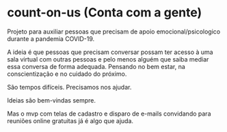 # count-on-us (Conta com a gente)

Projeto para auxiliar pessoas que precisam de apoio emocional/psicologico durante a pandemia COVID-19.

A ideia é que pessoas que precisam conversar possam ter acesso à uma sala virtual com outras pessoas e pelo menos alguém que saiba mediar essa conversa de forma adequada. Pensando no bem estar, na conscientização e no cuidado do próximo.

São tempos difíceis. Precisamos nos ajudar.

Ideias são bem-vindas sempre.

Mas o mvp com telas de cadastro e disparo de e-mails convidando para reuniões online gratuitas já é algo que ajuda.

